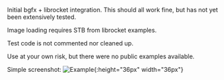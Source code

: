 Initial bgfx + librocket integration. This should all work fine, but has not yet been extensively tested.

Image loading requires STB from librocket examples. 

Test code is not commented nor cleaned up.

Use at your own risk, but there were no public examples available.

Simple screenshot:
![Example](https://raw.github.com/jaynus/bgfx-rocket/master/screenshot1.png){:height="36px" width="36px"}
